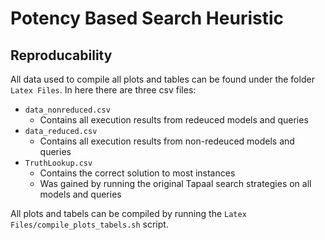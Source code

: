 # Potency Based Search Heuristic
## Reproducability
All data used to compile all plots and tables can be found under the folder `Latex Files`.
In here there are three csv files:
 - `data_nonreduced.csv`
   - Contains all execution results from redeuced models and queries 
 - `data_reduced.csv`
   - Contains all execution results from non-redeuced models and queries
 - `TruthLookup.csv`
   - Contains the correct solution to most instances 
   - Was gained by running the original Tapaal search strategies on all models and queries 

All plots and tabels can be compiled by running the `Latex Files/compile_plots_tabels.sh` script.
